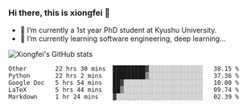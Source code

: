 ### Hi there, this is xiongfei 👋


- 🔭 I’m currently a 1st year PhD student at Kyushu University.
- 🌱 I’m currently learning software engineering, deep learning...

<!--
**Toma62299781/Toma62299781** is a ✨ _special_ ✨ repository because its `README.md` (this file) appears on your GitHub profile.
Here are some ideas to get you started:
-->

![Xiongfei's GitHub stats](https://github-readme-stats.vercel.app/api?username=Toma62299781)

<!--START_SECTION:waka-->
```text
Other        22 hrs 30 mins  █████████▓░░░░░░░░░░░░░░░   38.15 % 
Python       22 hrs 2 mins   █████████▒░░░░░░░░░░░░░░░   37.36 % 
Google Doc   5 hrs 54 mins   ██▓░░░░░░░░░░░░░░░░░░░░░░   10.00 % 
LaTeX        5 hrs 44 mins   ██▒░░░░░░░░░░░░░░░░░░░░░░   09.74 % 
Markdown     1 hr 24 mins    ▓░░░░░░░░░░░░░░░░░░░░░░░░   02.39 % 
```
<!--END_SECTION:waka-->

